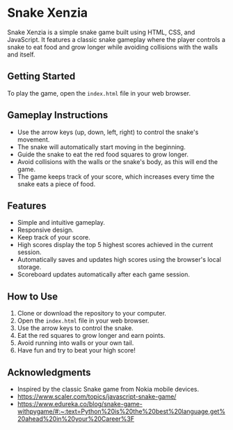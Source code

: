 # Snake Xenzia

Snake Xenzia is a simple snake game built using HTML, CSS, and JavaScript. It features a classic snake gameplay where the player controls a snake to eat food and grow longer while avoiding collisions with the walls and itself.

## Getting Started

To play the game, open the `index.html` file in your web browser.

## Gameplay Instructions

- Use the arrow keys (up, down, left, right) to control the snake's movement.
- The snake will automatically start moving in the beginning.
- Guide the snake to eat the red food squares to grow longer.
- Avoid collisions with the walls or the snake's body, as this will end the game.
- The game keeps track of your score, which increases every time the snake eats a piece of food.

## Features

- Simple and intuitive gameplay.
- Responsive design.
- Keep track of your score.
- High scores display the top 5 highest scores achieved in the current session.
- Automatically saves and updates high scores using the browser's local storage.
- Scoreboard updates automatically after each game session.

## How to Use

1. Clone or download the repository to your computer.
2. Open the `index.html` file in your web browser.
3. Use the arrow keys to control the snake.
4. Eat the red squares to grow longer and earn points.
5. Avoid running into walls or your own tail.
6. Have fun and try to beat your high score!

## Acknowledgments

- Inspired by the classic Snake game from Nokia mobile devices.
- https://www.scaler.com/topics/javascript-snake-game/
- https://www.edureka.co/blog/snake-game-withpygame/#:~:text=Python%20is%20the%20best%20language,get%20ahead%20in%20your%20Career%3F